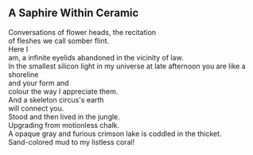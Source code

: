 A Saphire Within Ceramic
------------------------
Conversations of flower heads, the recitation  
of fleshes we call somber flint.  
Here I  
am, a infinite eyelids abandoned in the vicinity of law.  
In the smallest silicon light in my universe at late afternoon you are like a shoreline  
and your form and  
colour the way I appreciate them.  
And a skeleton circus's earth  
will connect you.  
Stood and then lived in the jungle.  
Upgrading from motionless chalk.  
A opaque gray and furious crimson lake is coddled in the thicket.  
Sand-colored mud to my listless coral!  
